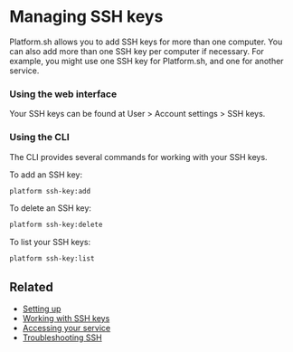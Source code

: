 # Managing SSH keys

<!-- toc -->

Platform.sh allows you to add SSH keys for more than one computer. You can also add more than one SSH key per computer if necessary. For example, you might use one SSH key for Platform.sh, and one for another service.

### Using the web interface

Your SSH keys can be found at User > Account settings > SSH keys.

### Using the CLI

The CLI provides several commands for working with your SSH keys.


To add an SSH key:

```bash
platform ssh-key:add
```

To delete an SSH key:

```bash
platform ssh-key:delete
```

To list your SSH keys:

```bash
platform ssh-key:list
```

## Related

* [Setting up](ssh/setting-up.md)
* [Working with SSH keys](ssh/local-ssh-keys.md)
* [Accessing your service](ssh/access.md)
* [Troubleshooting SSH](ssh/troubleshooting.md)
